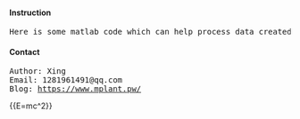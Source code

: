 <h4>Instruction</h4>
<pre>
Here is some matlab code which can help process data created by ddscat.
</pre>

<h4>Contact</h4>
<pre>
Author: Xing
Email: 1281961491@qq.com
Blog: <a href='http://xingtingyang.cn/'>https://www.mplant.pw/</a>
</pre>

{{E=mc^2}}

